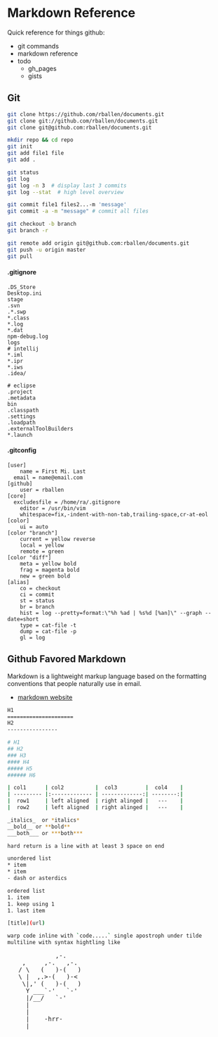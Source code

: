 Markdown Reference
=========

Quick reference for things github:   
- git commands    
- markdown reference    
- todo   
	- gh_pages   
	- gists   

Git
-----------
```sh
git clone https://github.com/rballen/documents.git 
git clone git://github.com/rballen/documents.git
git clone git@github.com:rballen/documents.git

mkdir repo && cd repo
git init 
git add file1 file
git add .  

git status
git log
git log -n 3  # display last 3 commits
git log --stat  # high level overview

git commit file1 files2...-m 'message'
git commit -a -m "message" # commit all files 

git checkout -b branch
git branch -r

git remote add origin git@github.com:rballen/documents.git
git push -u origin master
git pull
```

#### .gitignore
```
.DS_Store
Desktop.ini
stage
.svn
.*.swp
*.class
*.log
*.dat
npm-debug.log
logs
# intellij
*.iml
*.ipr
*.iws
.idea/

# eclipse
.project
.metadata
bin
.classpath
.settings
.loadpath
.externalToolBuilders
*.launch
```


#### .gitconfig
```
[user]
    name = First Mi. Last
  email = name@email.com
[github]
    user = rballen
[core]
  excludesfile = /home/ra/.gitignore
    editor = /usr/bin/vim
    whitespace=fix,-indent-with-non-tab,trailing-space,cr-at-eol   
[color]
    ui = auto
[color "branch"]
    current = yellow reverse
    local = yellow
    remote = green
[color "diff"]
    meta = yellow bold
    frag = magenta bold
    new = green bold
[alias]
    co = checkout
    ci = commit
    st = status
    br = branch
    hist = log --pretty=format:\"%h %ad | %s%d [%an]\" --graph --date=short
    type = cat-file -t
    dump = cat-file -p
    gl = log
```


Github Favored Markdown
--------------
Markdown is a lightweight markup language based on the formatting conventions that people naturally use in email. 
* [markdown website](http://daringfireball.net/projects/markdown/)



```sh
H1
=====================
H2
----------------

# H1
## H2
### H3
#### H4
##### H5
###### H6

| col1      | col2          |  col3         |  col4    |
| --------- |:------------- | -------------:| --------:|
|  row1     | left aligned  | right alinged |   ---    |
|  row2     | left aligned  | right alinged |   ---    |

_italics_  or *italics*
__bold__ or **bold**
___both___ or ***both***

hard return is a line with at least 3 space on end

unordered list
* item
* item
- dash or asterdics

ordered list 
1. item
1. keep using 1
1. last item

[title](url)

warp code inline with `code.....` single apostroph under tilde
multiline with syntax hightling like


```
<pre>
             ,-. 
    ,     ,-.   ,-. 
   / \   (   )-(   ) 
   \ |  ,.>-(   )-< 
    \|,' (   )-(   ) 
     Y ___`-'   `-' 
     |/__/   `-' 
     | 
     | 
     |    -hrr- 
  ___|_____________ 
</pre>
